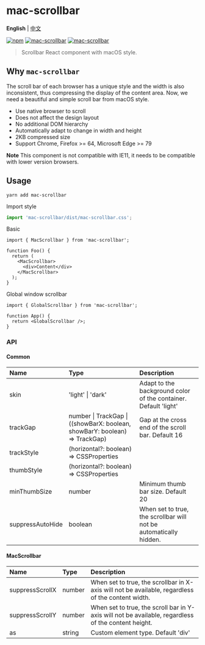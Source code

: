 # mac-scrollbar

**English** | [中文](./README.zh-CN.md)

[![npm](https://img.shields.io/npm/v/mac-scrollbar.svg?style=flat-square)](https://www.npmjs.com/package/mac-scrollbar) [![mac-scrollbar](https://badgen.net/bundlephobia/minzip/mac-scrollbar)](https://github.com/MinJieLiu/mac-scrollbar) [![mac-scrollbar](https://badgen.net/npm/dt/mac-scrollbar)](https://github.com/MinJieLiu/mac-scrollbar)

> Scrollbar React component with macOS style.

## Why `mac-scrollbar`

The scroll bar of each browser has a unique style and the width is also inconsistent, thus compressing the display of the content area. Now, we need a beautiful and simple scroll bar from macOS style.

- Use native browser to scroll
- Does not affect the design layout
- No additional DOM hierarchy
- Automatically adapt to change in width and height
- 2KB compressed size
- Support Chrome, Firefox >= 64, Microsoft Edge >= 79

**Note** This component is not compatible with IE11, it needs to be compatible with lower version browsers.

## Usage

```shell
yarn add mac-scrollbar
```

Import style

```jsx
import 'mac-scrollbar/dist/mac-scrollbar.css';
```

Basic

```tsx
import { MacScrollbar } from 'mac-scrollbar';

function Foo() {
  return (
    <MacScrollbar>
      <div>Content</div>
    </MacScrollbar>
  );
}
```

Global window scrollbar

```tsx
import { GlobalScrollbar } from 'mac-scrollbar';

function App() {
  return <GlobalScrollbar />;
}
```

### API

#### Common

| Name             | Type                                                                       | Description                                                       |
| :--------------- | :------------------------------------------------------------------------- | :---------------------------------------------------------------- |
| skin             | 'light' \| 'dark'                                                          | Adapt to the background color of the container. Default 'light'   |
| trackGap         | number \| TrackGap \| ((showBarX: boolean, showBarY: boolean) => TrackGap) | Gap at the cross end of the scroll bar. Default 16                |
| trackStyle       | (horizontal?: boolean) => CSSProperties                                    |                                                                   |
| thumbStyle       | (horizontal?: boolean) => CSSProperties                                    |                                                                   |
| minThumbSize     | number                                                                     | Minimum thumb bar size. Default 20                                |
| suppressAutoHide | boolean                                                                    | When set to true, the scrollbar will not be automatically hidden. |

#### MacScrollbar

| Name            | Type   | Description                                                                                         |
| :-------------- | :----- | :-------------------------------------------------------------------------------------------------- |
| suppressScrollX | number | When set to true, the scrollbar in X-axis will not be available, regardless of the content width.   |
| suppressScrollY | number | When set to true, the scroll bar in Y-axis will not be available, regardless of the content height. |
| as              | string | Custom element type. Default 'div'                                                                  |
